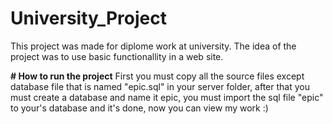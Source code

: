 # University_Project
This project was made for diplome work at university.
The idea of the project was to use basic functionallity in a web site.

<b># How to run the project</b>
First you must copy all the source files except database file that is named "epic.sql" in your server folder, after that you must create a database and name it epic, you must import the sql file "epic" to your's database and it's done, now you can view my work :)
